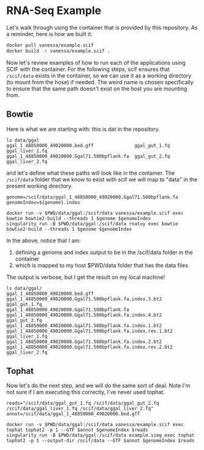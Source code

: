 # RNA-Seq Example

Let's walk through using the container that is provided by this repository. As a reminder, here is how we built it:

```bash
docker pull vanessa/example.scif
docker build -t vanessa/example.scif .
```

Now let's review examples of how to run each of the applications using SCIF with the container. For the following steps, scif ensures that `/scif/data` exists in the container, so we can use it as a working directory (to mount from the hose) if needed. The weird name is chosen specifically to ensure that the same path doesn't exist on the host you
are mounting from.


## Bowtie
Here is what we are starting with: this is dat in the repository.

```
ls data/ggal
ggal_1_48850000_49020000.bed.gff               ggal_gut_1.fq  ggal_liver_1.fq
ggal_1_48850000_49020000.Ggal71.500bpflank.fa  ggal_gut_2.fq  ggal_liver_2.fq
```

and let's define what these paths will look like in the container. The `/scif/data` folder
that we know to exist with scif we will map to "data" in the present working directory.

```
genome=/scif/data/ggal_1_48850000_49020000.Ggal71.500bpflank.fa
genomeIndex=${genome}.index
```
```
docker run -v $PWD/data/ggal:/scif/data vanessa/example.scif exec bowtie bowtie2-build --threads 1 $genome $genomeIndex
singularity run -B $PWD/data/ggal:/scif/data rnatoy exec bowtie bowtie2-build --threads 1 $genome $genomeIndex
```

In the above, notice that I am:

 1. defining a genome and index output to be in the /scif/data folder in the container
 2. which is mapped to my host $PWD/data folder that has the data files

The output is verbose, but I get the result on my local machine!

```
ls data/ggal/
ggal_1_48850000_49020000.bed.gff                           ggal_1_48850000_49020000.Ggal71.500bpflank.fa.index.3.bt2      ggal_gut_1.fq
ggal_1_48850000_49020000.Ggal71.500bpflank.fa              ggal_1_48850000_49020000.Ggal71.500bpflank.fa.index.4.bt2      ggal_gut_2.fq
ggal_1_48850000_49020000.Ggal71.500bpflank.fa.index.1.bt2  ggal_1_48850000_49020000.Ggal71.500bpflank.fa.index.rev.1.bt2  ggal_liver_1.fq
ggal_1_48850000_49020000.Ggal71.500bpflank.fa.index.2.bt2  ggal_1_48850000_49020000.Ggal71.500bpflank.fa.index.rev.2.bt2  ggal_liver_2.fq
```

## Tophat
Now let's do the next step, and we will do the same sort of deal. Note I'm not sure if I am executing this correctly, I've never used tophat.

```
reads="/scif/data/ggal_gut_1.fq /scif/data/ggal_gut_2.fq /scif/data/ggal_liver_1.fq /scif/data/ggal_liver_2.fq"
annot=/scif/data/ggal_1_48850000_49020000.bed.gff
```
```
docker run -v $PWD/data/ggal:/scif/data vanessa/example.scif exec tophat tophat2 -p 1 --GTF $annot $genomeIndex $reads
singularity run -B $PWD/data/ggal:/scif/data example.simg exec tophat tophat2 -p 1 --output-dir /scif/data --GTF $annot $genomeIndex $reads
```
